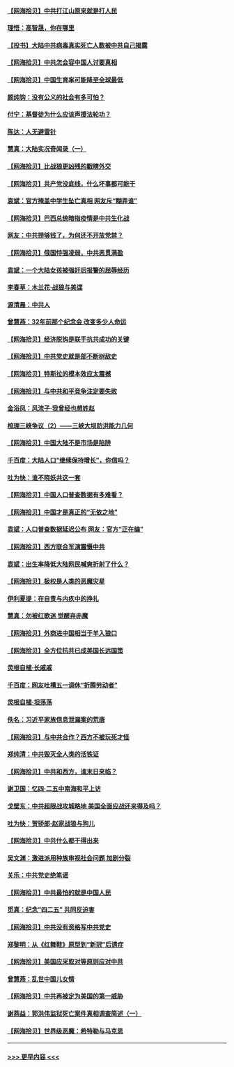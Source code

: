 #### [【网海拾贝】中共打江山原来就是打人民](../pages/nsc993/n12954345.md?t=05172052) 
#### [理悟：高智晟，你在哪里](../pages/nsc993/n12953115.md?t=05172052) 
#### [【投书】大陆中共病毒真实死亡人数被中共自己揭露](../pages/nsc993/n12953050.md?t=05172052) 
#### [【网海拾贝】中共怎会容中国人讨要真相](../pages/nsc993/n12952161.md?t=05172052) 
#### [【网海拾贝】中国生育率可能降至全球最低](../pages/nsc993/n12948793.md?t=05172052) 
#### [颜纯钩：没有公义的社会有多可怕？](../pages/nsc993/n12947626.md?t=05172052) 
#### [付宁：基督徒为什么应该声援法轮功？](../pages/nsc993/n12947233.md?t=05172052) 
#### [陈达：人无避雷针](../pages/nsc993/n12947098.md?t=05172052) 
#### [慧真：大陆实况奇闻录（一）](../pages/nsc993/n12945811.md?t=05172052) 
#### [【网海拾贝】比战狼更凶残的戳瞎外交](../pages/nsc993/n12945717.md?t=05172052) 
#### [【网海拾贝】共产党没底线，什么坏事都可能干](../pages/nsc993/n12942090.md?t=05172052) 
#### [袁斌：官方掩盖中学生坠亡真相 网友斥“糊弄谁”](../pages/nsc993/n12942029.md?t=05172052) 
#### [【网海拾贝】巴西总统暗指疫情是中共生化战](../pages/nsc993/n12938999.md?t=05172052) 
#### [网友：中共捞够钱了，为何还不开放党禁？](../pages/nsc993/n12938952.md?t=05172052) 
#### [【网海拾贝】俄国恃强凌弱，中共恶贯满盈](../pages/nsc993/n12936626.md?t=05172052) 
#### [袁斌：一个大陆女孩被强奸后报警的屈辱经历](../pages/nsc993/n12936547.md?t=05172052) 
#### [李春草：木兰花·战狼与美谍](../pages/nsc993/n12935995.md?t=05172052) 
#### [源清晨：中共人](../pages/nsc993/n12935589.md?t=05172052) 
#### [曾慧燕：32年前那个纪念会 改变多少人命运](../pages/nsc993/n12934233.md?t=05172052) 
#### [【网海拾贝】经济脱钩是联手抗共成功的关键](../pages/nsc993/n12934176.md?t=05172052) 
#### [【网海拾贝】中共党史就是部不断树敌史](../pages/nsc993/n12932844.md?t=05172052) 
#### [【网海拾贝】特斯拉的模本效应太震撼](../pages/nsc993/n12925626.md?t=05172052) 
#### [【网海拾贝】与中共和平竞争注定要失败](../pages/nsc993/n12923326.md?t=05172052) 
#### [金浴凤：风流子‧我曾经也想姓赵](../pages/nsc993/n12920911.md?t=05172052) 
#### [梳理三峡争议（2）——三峡大坝防洪能力几何](../pages/nsc993/n12920173.md?t=05172052) 
#### [【网海拾贝】中国大陆不是市场是陷阱](../pages/nsc993/n12920143.md?t=05172052) 
#### [千百度：大陆人口“继续保持增长”，你信吗？](../pages/nsc993/n12918946.md?t=05172052) 
#### [吐为快：谁不晓妖共这一套](../pages/nsc993/n12918941.md?t=05172052) 
#### [【网海拾贝】中国人口普查数据有多难看？](../pages/nsc993/n12917822.md?t=05172052) 
#### [【网海拾贝】中国才是真正的“无依之地”](../pages/nsc993/n12915845.md?t=05172052) 
#### [袁斌：人口普查数据延迟公布 网友：官方“正在编”](../pages/nsc993/n12915748.md?t=05172052) 
#### [【网海拾贝】西方联合军演震慑中共](../pages/nsc993/n12913466.md?t=05172052) 
#### [袁斌：出生率降低大陆网民喊爽折射了什么？](../pages/nsc993/n12913365.md?t=05172052) 
#### [【网海拾贝】极权是人类的恶魔灾星](../pages/nsc993/n12910697.md?t=05172052) 
#### [伊利夏提：在自责与内疚中的挣扎](../pages/nsc993/n12910493.md?t=05172052) 
#### [慧真：勿被红歌迷 觉醒弃赤魔](../pages/nsc993/n12910485.md?t=05172052) 
#### [【网海拾贝】外商进中国相当于羊入狼口](../pages/nsc993/n12908274.md?t=05172052) 
#### [【网海拾贝】全方位抗共已成美国长远国策](../pages/nsc993/n12906878.md?t=05172052) 
#### [灵根自植‧长戚戚](../pages/nsc993/n12905585.md?t=05172052) 
#### [千百度：网友吐槽五一调休“折腾劳动者”](../pages/nsc993/n12905934.md?t=05172052) 
#### [灵根自植‧坦荡荡](../pages/nsc993/n12905562.md?t=05172052) 
#### [佚名：习近平家族信息泄漏案的荒唐](../pages/nsc993/n12904705.md?t=05172052) 
#### [【网海拾贝】与中共合作？西方不被玩死才怪](../pages/nsc993/n12903873.md?t=05172052) 
#### [郑纯清：中共毁灭全人类的活铁证](../pages/nsc993/n12903785.md?t=05172052) 
#### [【网海拾贝】中共和西方，谁末日来临？](../pages/nsc993/n12903482.md?t=05172052) 
#### [谢卫国：忆四‧二五中南海和平上访](../pages/nsc993/n12902192.md?t=05172052) 
#### [戈壁东：中共超限战攻城略地 美国全面应战还来得及吗？](../pages/nsc993/n12902297.md?t=05172052) 
#### [吐为快：贺骄郎‧赵家战狼与狗儿](../pages/nsc993/n12902280.md?t=05172052) 
#### [【网海拾贝】中共什么都干得出来](../pages/nsc993/n12897500.md?t=05172052) 
#### [吴文渊：激进派用种族审视社会问题 加剧分裂](../pages/nsc993/n12893881.md?t=05172052) 
#### [关乐：中共党史绝笔谣](../pages/nsc993/n12897270.md?t=05172052) 
#### [【网海拾贝】中共最怕的就是中国人民](../pages/nsc993/n12894705.md?t=05172052) 
#### [觅真：纪念“四二五” 共同反迫害](../pages/nsc993/n12894553.md?t=05172052) 
#### [【网海拾贝】中共没有资格写中共党史](../pages/nsc993/n12892231.md?t=05172052) 
#### [郑黎明：从《红舞鞋》原型到“新冠”后遗症](../pages/nsc993/n12890469.md?t=05172052) 
#### [【网海拾贝】美国应采取对等原则应对中共](../pages/nsc993/n12889176.md?t=05172052) 
#### [曾慧燕：乱世中国儿女情](../pages/nsc993/n12887931.md?t=05172052) 
#### [【网海拾贝】中共再被定为美国的第一威胁](../pages/nsc993/n12887580.md?t=05172052) 
#### [谢燕益：郭洪伟监狱死亡案件真相调查简述（一）](../pages/nsc993/n12885648.md?t=05172052) 
#### [【网海拾贝】世界级恶魔：希特勒与马克思](../pages/nsc993/n12884062.md?t=05172052) 

----
#### [ >>> 更早内容 <<< ](../indexes/nsc993-earlier.md)
